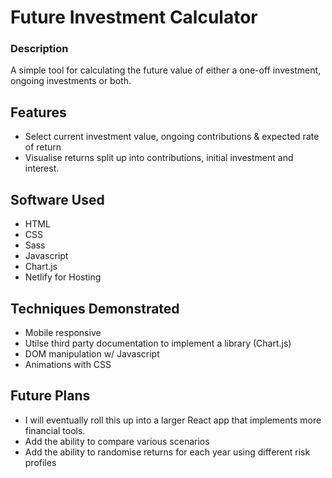 # Future Investment Calculator

### Description

A simple tool for calculating the future value of either a one-off investment, ongoing investments or both.

## Features

- Select current investment value, ongoing contributions & expected rate of return
- Visualise returns split up into contributions, initial investment and interest.

## Software Used

- HTML
- CSS
- Sass
- Javascript
- Chart.js
- Netlify for Hosting

## Techniques Demonstrated

- Mobile responsive
- Utilse third party documentation to implement a library (Chart.js)
- DOM manipulation w/ Javascript
- Animations with CSS

## Future Plans

- I will eventually roll this up into a larger React app that implements more financial tools.
- Add the ability to compare various scenarios
- Add the ability to randomise returns for each year using different risk profiles
